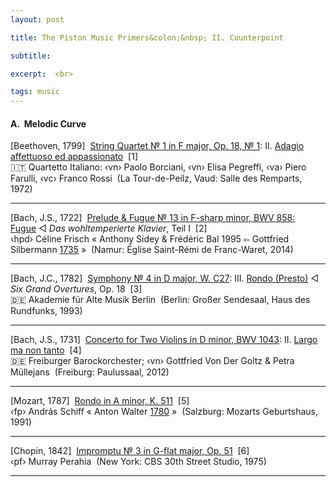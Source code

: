 ```yaml
---
layout: post

title: The Piston Music Primers&colon;&nbsp; II. Counterpoint

subtitle: 

excerpt:  <br>

tags: music 
---
```


#### A.&nbsp; Melodic Curve

[Beethoven, 1799]&nbsp; [String Quartet № 1 in F major, Op. 18, № 1](https://youtu.be/mkkKYa8EwQg): 
II. [Adagio affettuoso ed appassionato](https://youtu.be/1iTVLyUh-QY)&nbsp; [1] <br>
🇮🇹 Quartetto Italiano: ‹vn› Paolo Borciani, ‹vn› Elisa Pegreffi, ‹va› Piero Farulli, ‹vc› Franco Rossi&nbsp; (La Tour-de-Peilz, Vaud: Salle des Remparts, 1972)

---

[Bach, J.S., 1722]&nbsp; [Prelude & Fugue № 13 in F-sharp minor, BWV 858:](https://youtu.be/il95KYc1f_8) 
[Fugue](https://youtu.be/fSgi1uuyDXA?t=20)&nbsp;◁ _Das wohltemperierte Klavier_, Teil I&nbsp; [2] 
 <br> 
‹hpd› Céline Frisch « Anthony Sidey & Frédéric Bal 1995 <span style="font-size:0.85em">⇦</span> Gottfried Silbermann <u>1735</u> »&nbsp; (Namur: Église Saint-Rémi de Franc-Waret, 2014) <br>

---

[Bach, J.C., 1782]&nbsp; [Symphony № 4 in D major, W. C27](https://youtu.be/hPN1pgia9Ik):
III. [Rondo (Presto)](https://youtu.be/9pFOtSE4hxE)
◁ _Six Grand Overtures_, Op. 18&nbsp; [3] <br>
🇩🇪 Akademie für Alte Musik Berlin&nbsp; (Berlin: Großer Sendesaal, Haus des Rundfunks, 1993)

---

[Bach, J.S., 1731]&nbsp; [Concerto for Two Violins in D minor, BWV 1043](https://youtu.be/sHe9mPFsPeQ): 
II. [Largo ma non tanto](https://youtu.be/fcu7DkbQumY)&nbsp; [4] 
 <br> 
🇩🇪 Freiburger Barockorchester; ‹vn› Gottfried Von Der Goltz & Petra Müllejans&nbsp; (Freiburg: Paulussaal, 2012)

---

[Mozart, 1787]&nbsp; [Rondo in A minor, K. 511](https://youtu.be/XIHU4R2-Imw)&nbsp; [5] 
 <br> 
‹fp› András Schiff « Anton Walter <u>1780</u> »&nbsp; (Salzburg: Mozarts Geburtshaus, 1991) <br>

---

[Chopin, 1842]&nbsp; [Impromptu № 3 in G-flat major, Op. 51](https://youtu.be/Nk4OhC9MUlQ?t=171)&nbsp; [6] 
 <br> 
‹pf› Murray Perahia&nbsp; (New York: CBS 30th Street Studio, 1975) <br>

---


<br>
